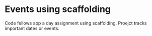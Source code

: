 Events using scaffolding
=================================
Code fellows app a day assignment using scaffolding.
Proejct tracks important dates or events.
